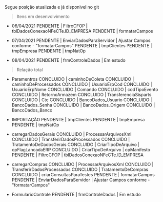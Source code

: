 
Segue posição atualizada e já disponivel no git


> Itens em desenvolvimento

* 06/04/2021
PENDENTE  | FiltroCFOP | tblDadosConexaoNFeCTe.ID_EMPRESA
PENDENTE  | formatarCampos

* 07/04/2021
PENDENTE  | EnviarDadosParaServidor | Ajustar Campos conforme - "formatarCampos"
PENDENTE | tmpClientes
PENDENTE | tmpEmpresa
PENDENTE | tmpNatOp

* 08/04/2021
PENDENTE  | frmControleDados | Em estudo



> Relação total

- Paramentros
CONCLUIDO | caminhoDeColeta
CONCLUIDO | caminhoDeProcessados
CONCLUIDO | UsuarioErpCod
CONCLUIDO | UsuarioErpNome
CONCLUIDO | Comando
CONCLUIDO | codTipoEvento
CONCLUIDO | RetornoArmazem
CONCLUIDO | TransferenciaSisparts
CONCLUIDO | Cte
CONCLUIDO | BancoDados_Usuario
CONCLUIDO | BancoDados_Senha
CONCLUIDO | BancoDados_Origem
CONCLUIDO | BancoDados_Banco

- IMPORTAÇÃO
PENDENTE | tmpClientes
PENDENTE | tmpEmpresa
PENDENTE | tmpNatOp

- carregarDadosGerais
CONCLUIDO | ProcessarArquivosXml
CONCLUIDO | TransferirDadosProcessados
CONCLUIDO | TratamentoDeDadosGerais
CONCLUIDO | CriarTipoDeArquivo | opFlagLancadaERP
CONCLUIDO | CriarTipoDeArquivo | opManifesto
PENDENTE  | FiltroCFOP | tblDadosConexaoNFeCTe.ID_EMPRESA

- carregarCompras
CONCLUIDO | ProcessarArquivosXml
CONCLUIDO | TransferirDadosProcessados
CONCLUIDO | TratamentoDeCompras
CONCLUIDO | criarConsultasParaTestes
PENDENTE  | formatarCampos
PENDENTE  | EnviarDadosParaServidor | Ajustar Campos conforme - "formatarCampos"

- FormularioControle
PENDENTE  | frmControleDados | Em estudo